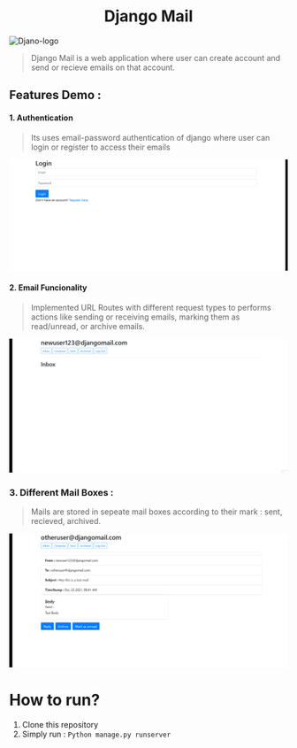 <h1 align="center">Django Mail</h1>

![Djano-logo](https://www.djangoproject.com/m/img/logos/django-logo-negative.png)


> Django Mail is a web application where user can create account and send or recieve emails on that account. 

## Features Demo : 
#### 1. Authentication
> Its uses email-password authentication of django where user can login or register to access their emails

![login](./ReadMeResources/loginRegister-2.gif)



#### 2. Email Funcionality
>Implemented URL Routes with different request types to performs actions like sending or receiving emails, marking them as read/unread, or archive emails.

![Email-functionality](./ReadMeResources/send-recieve.gif)

### 3. Different Mail Boxes : 
> Mails are stored in sepeate mail boxes according to their mark : sent, recieved, archived.

![Email-functionality](./ReadMeResources/archieve.gif)



# How to run?
1. Clone this repository
2. Simply run : `Python manage.py runserver`

